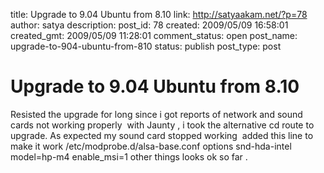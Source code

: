 title: Upgrade to 9.04 Ubuntu from 8.10
link: http://satyaakam.net/?p=78
author: satya
description: 
post_id: 78
created: 2009/05/09 16:58:01
created_gmt: 2009/05/09 11:28:01
comment_status: open
post_name: upgrade-to-904-ubuntu-from-810
status: publish
post_type: post

# Upgrade to 9.04 Ubuntu from 8.10

Resisted the upgrade for long since i got reports of network and sound cards not working properly  with Jaunty , i took the alternative cd route to upgrade. As expected my sound card stopped working  added this line to make it work /etc/modprobe.d/alsa-base.conf options snd-hda-intel model=hp-m4 enable_msi=1 other things looks ok so far .